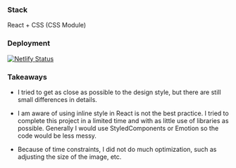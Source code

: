 ### Stack

React + CSS (CSS Module)

### Deployment

[![Netlify Status](https://api.netlify.com/api/v1/badges/395685a4-0e94-4529-9ca5-9d184b37333a/deploy-status)](https://app.netlify.com/sites/sleepy-mccarthy-71803f/deploys)

### Takeaways

- I tried to get as close as possible to the design style, but there are still small differences in details.

- I am aware of using inline style in React is not the best practice. I tried to complete this project in a limited time and with as little use of libraries as possible. Generally I would use StyledComponents or Emotion so the code would be less messy.

- Because of time constraints, I did not do much optimization, such as adjusting the size of the image, etc.






